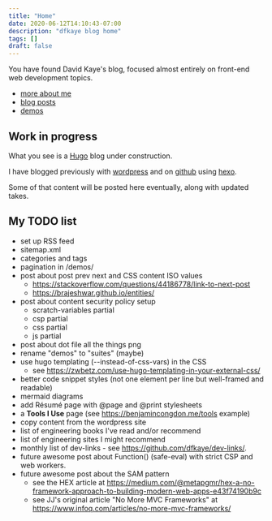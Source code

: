 ```yaml
---
title: "Home"
date: 2020-06-12T14:10:43-07:00
description: "dfkaye blog home"
tags: []
draft: false
---
```


<!--
This is my Home page.

At content/_index.md, using layouts/index.html.
-->

You have found David Kaye's blog, focused almost entirely on front-end web development topics.

+ [more about me](/about/)
+ [blog posts](/posts/)
+ [demos](/demos/)

## Work in progress

What you see is a [Hugo](https://gohugo.io) blog under construction.

I have blogged previously with [wordpress](https://dfkaye.wordpress.com/) and on [github](http://dfkaye.github.io/) using [hexo](https://github.com/hexojs/hexo).

Some of that content will be posted here eventually, along with updated takes.

## My TODO list

+ set up RSS feed
+ sitemap.xml
+ categories and tags
+ pagination in /demos/
+ post about post prev next and CSS content ISO values
  - https://stackoverflow.com/questions/44186778/link-to-next-post
  - https://brajeshwar.github.io/entities/
+ post about content security policy setup
  - scratch-variables partial
  - csp partial
  - css partial
  - js partial
+ post about dot file all the things png
+ rename "demos" to "suites" (maybe)
+ use hugo templating (--instead-of-css-vars) in the CSS
  - see https://zwbetz.com/use-hugo-templating-in-your-external-css/
+ better code snippet styles (not one element per line but well-framed and readable)
+ mermaid diagrams
+ add R&eacute;sum&eacute; page with @page and @print stylesheets
+ a **Tools I Use** page (see https://benjamincongdon.me/tools example)
+ copy content from the wordpress site
+ list of engineering books I've read and/or recommend
+ list of engineering sites I might recommend
+ monthly list of dev-links - see https://github.com/dfkaye/dev-links/.
+ future awesome post about Function() (safe-eval) with strict CSP and web workers.
+ future awesome post about the SAM pattern
  - see the HEX article at https://medium.com/@metapgmr/hex-a-no-framework-approach-to-building-modern-web-apps-e43f74190b9c
  - see JJ's original article "No More MVC Frameworks" at https://www.infoq.com/articles/no-more-mvc-frameworks/
